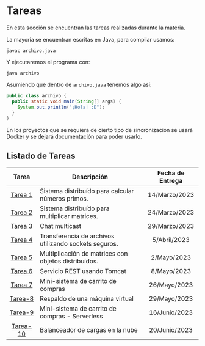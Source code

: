 # Tareas

En esta sección se encuentran las tareas realizadas durante la materia.

La mayoría se encuentran escritas en Java, para compilar usamos:

`javac archivo.java`

Y ejecutaremos el programa con:

`java archivo`

Asumiendo que dentro de `archivo.java` tenemos algo así:

```java
public class archivo {
  public static void main(String[] args) {
    System.out.println("¡Hola! :D");
  }
}
```

En los proyectos que se requiera de cierto tipo de sincronización se usará
Docker y se dejará documentación para poder usarlo.

## Listado de Tareas

|        Tarea         | Descripción                                           | Fecha de Entrega |
| :------------------: | ----------------------------------------------------- | :--------------: |
|  [Tarea 1][tarea-1]  | Sistema distribuído para calcular números primos.     |  14/Marzo/2023   |
|  [Tarea 2][tarea-2]  | Sistema distribuído para multiplicar matrices.        |  24/Marzo/2023   |
|  [Tarea 3][tarea-3]  | Chat multicast                                        |  29/Marzo/2023   |
|  [Tarea 4][tarea-4]  | Transferencia de archivos utilizando sockets seguros. |   5/Abril/2023   |
|  [Tarea 5][tarea-5]  | Multiplicación de matrices con objetos distribuídos.  |   2/Mayo/2023    |
|  [Tarea 6][tarea-6]  | Servicio REST usando Tomcat                           |   8/Mayo/2023    |
|  [Tarea 7][tarea-7]  | Mini-sistema de carrito de compras                    |   26/Mayo/2023   |
|  [Tarea-8][tarea-8]  | Respaldo de una máquina virtual                       |   29/Mayo/2023   |
|  [Tarea-9][tarea-9]  | Mini-sistema de carrito de compras - Serverless       |  16/Junio/2023   |
| [Tarea-10][tarea-10] | Balanceador de cargas en la nube                      |  20/Junio/2023   |

[tarea-1]: tarea-1/README.md
[tarea-2]: tarea-2/README.md
[tarea-3]: tarea-3/README.md
[tarea-4]: tarea-4/README.md
[tarea-5]: tarea-5/README.md
[tarea-6]: tarea-6/README.md
[tarea-7]: tarea-7/README.md
[tarea-8]: tarea-8/README.md
[tarea-9]: tarea-9/README.md
[tarea-10]: tarea-10/README.md
